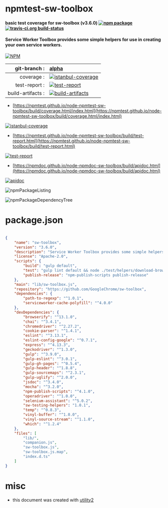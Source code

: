 # npmtest-sw-toolbox

#### basic test coverage for  sw-toolbox (v3.6.0)  [![npm package](https://img.shields.io/npm/v/npmtest-sw-toolbox.svg?style=flat-square)](https://www.npmjs.org/package/npmtest-sw-toolbox) [![travis-ci.org build-status](https://api.travis-ci.org/npmtest/node-npmtest-sw-toolbox.svg)](https://travis-ci.org/npmtest/node-npmtest-sw-toolbox)

#### Service Worker Toolbox provides some simple helpers for use in creating your own service workers.

[![NPM](https://nodei.co/npm/sw-toolbox.png?downloads=true&downloadRank=true&stars=true)](https://www.npmjs.com/package/sw-toolbox)

| git-branch : | [alpha](https://github.com/npmtest/node-npmtest-sw-toolbox/tree/alpha)|
|--:|:--|
| coverage : | [![istanbul-coverage](https://npmtest.github.io/node-npmtest-sw-toolbox/build/coverage.badge.svg)](https://npmtest.github.io/node-npmtest-sw-toolbox/build/coverage.html/index.html)|
| test-report : | [![test-report](https://npmtest.github.io/node-npmtest-sw-toolbox/build/test-report.badge.svg)](https://npmtest.github.io/node-npmtest-sw-toolbox/build/test-report.html)|
| build-artifacts : | [![build-artifacts](https://npmtest.github.io/node-npmtest-sw-toolbox/glyphicons_144_folder_open.png)](https://github.com/npmtest/node-npmtest-sw-toolbox/tree/gh-pages/build)|

- [https://npmtest.github.io/node-npmtest-sw-toolbox/build/coverage.html/index.html](https://npmtest.github.io/node-npmtest-sw-toolbox/build/coverage.html/index.html)

[![istanbul-coverage](https://npmtest.github.io/node-npmtest-sw-toolbox/build/screenCapture.buildCi.browser.%252Ftmp%252Fbuild%252Fcoverage.lib.html.png)](https://npmtest.github.io/node-npmtest-sw-toolbox/build/coverage.html/index.html)

- [https://npmtest.github.io/node-npmtest-sw-toolbox/build/test-report.html](https://npmtest.github.io/node-npmtest-sw-toolbox/build/test-report.html)

[![test-report](https://npmtest.github.io/node-npmtest-sw-toolbox/build/screenCapture.buildCi.browser.%252Ftmp%252Fbuild%252Ftest-report.html.png)](https://npmtest.github.io/node-npmtest-sw-toolbox/build/test-report.html)

- [https://npmdoc.github.io/node-npmdoc-sw-toolbox/build/apidoc.html](https://npmdoc.github.io/node-npmdoc-sw-toolbox/build/apidoc.html)

[![apidoc](https://npmdoc.github.io/node-npmdoc-sw-toolbox/build/screenCapture.buildCi.browser.%252Ftmp%252Fbuild%252Fapidoc.html.png)](https://npmdoc.github.io/node-npmdoc-sw-toolbox/build/apidoc.html)

![npmPackageListing](https://npmtest.github.io/node-npmtest-sw-toolbox/build/screenCapture.npmPackageListing.svg)

![npmPackageDependencyTree](https://npmtest.github.io/node-npmtest-sw-toolbox/build/screenCapture.npmPackageDependencyTree.svg)



# package.json

```json

{
    "name": "sw-toolbox",
    "version": "3.6.0",
    "description": "Service Worker Toolbox provides some simple helpers for use in creating your own service workers.",
    "license": "Apache-2.0",
    "scripts": {
        "build": "gulp default",
        "test": "gulp lint default && node ./test/helpers/download-browsers.js && mocha",
        "publish-release": "npm-publish-scripts publish-release"
    },
    "main": "lib/sw-toolbox.js",
    "repository": "https://github.com/GoogleChrome/sw-toolbox",
    "dependencies": {
        "path-to-regexp": "^1.0.1",
        "serviceworker-cache-polyfill": "^4.0.0"
    },
    "devDependencies": {
        "browserify": "^13.1.0",
        "chai": "^3.4.1",
        "chromedriver": "^2.27.2",
        "cookie-parser": "^1.4.1",
        "eslint": "^3.13.1",
        "eslint-config-google": "^0.7.1",
        "express": "^4.13.3",
        "geckodriver": "^1.3.0",
        "gulp": "^3.9.0",
        "gulp-eslint": "^3.0.1",
        "gulp-gh-pages": "^0.5.4",
        "gulp-header": "^1.8.8",
        "gulp-sourcemaps": "^2.3.1",
        "gulp-uglify": "^2.0.0",
        "jsdoc": "^3.4.0",
        "mocha": "^3.2.0",
        "npm-publish-scripts": "^4.1.0",
        "operadriver": "^1.0.0",
        "selenium-assistant": "^5.0.2",
        "sw-testing-helpers": "1.0.1",
        "temp": "^0.8.3",
        "vinyl-buffer": "^1.0.0",
        "vinyl-source-stream": "^1.1.0",
        "which": "^1.2.4"
    },
    "files": [
        "lib/",
        "companion.js",
        "sw-toolbox.js",
        "sw-toolbox.js.map",
        "index.d.ts"
    ]
}
```



# misc
- this document was created with [utility2](https://github.com/kaizhu256/node-utility2)
